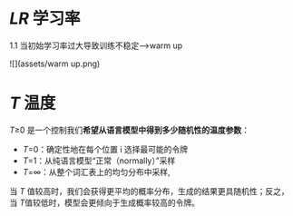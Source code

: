 # $LR$ 学习率

1.1 当初始学习率过大导致训练不稳定——>warm up 

![](assets/warm up.png)

# $T$ 温度

$T$≥0 是一个控制我们**希望从语言模型中得到多少随机性的温度参数**：

- $T$=0：确定性地在每个位置 i 选择最可能的令牌 
- $T$=1：从纯语言模型“正常（normally）”采样
- $T$=∞：从整个词汇表上的均匀分布中采样,

当 $T$ 值较高时，我们会获得更平均的概率分布，生成的结果更具随机性；反之，当 $T$值较低时，模型会更倾向于生成概率较高的令牌。